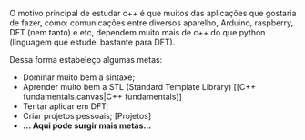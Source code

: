
O motivo principal de estudar c++ é que muitos das aplicações que gostaria de fazer, como: comunicações entre diversos aparelho, Arduino, raspberry, DFT (nem tanto) e etc, dependem muito mais de c++ do que python (linguagem que estudei bastante para DFT).

Dessa forma estabeleço algumas metas:

- Dominar muito bem a sintaxe;
- Aprender muito bem a STL (Standard Template Library) [[C++ fundamentals.canvas|C++ fundamentals]]
- Tentar aplicar em DFT;
- Criar projetos pessoais; [Projetos]
- **... Aqui pode surgir mais metas...**